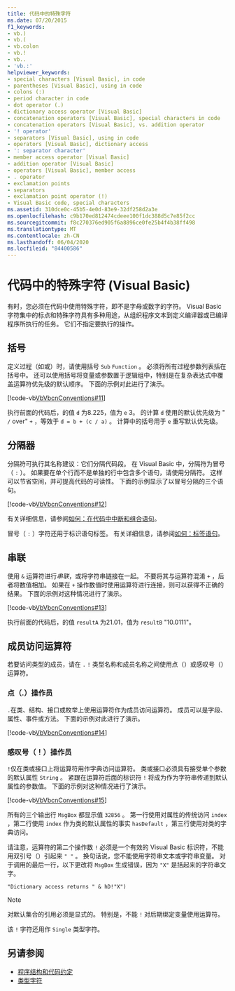 ```yaml
---
title: 代码中的特殊字符
ms.date: 07/20/2015
f1_keywords:
- vb.)
- vb.(
- vb.colon
- vb.!
- vb..
- 'vb.:'
helpviewer_keywords:
- special characters [Visual Basic], in code
- parentheses [Visual Basic], using in code
- colons (:)
- period character in code
- dot operator (.)
- dictionary access operator [Visual Basic]
- concatenation operators [Visual Basic], special characters in code
- concatenation operators [Visual Basic], vs. addition operator
- '! operator'
- separators [Visual Basic], using in code
- operators [Visual Basic], dictionary access
- ': separator character'
- member access operator [Visual Basic]
- addition operator [Visual Basic]
- operators [Visual Basic], member access
- . operator
- exclamation points
- separators
- exclamation point operator (!)
- Visual Basic code, special characters
ms.assetid: 310dce0c-45b5-4e0d-83e9-32df258d2a3e
ms.openlocfilehash: c9b170ed812474cdeee100f1dc388d5c7e85f2cc
ms.sourcegitcommit: f8c270376ed905f6a8896ce0fe25b4f4b38ff498
ms.translationtype: MT
ms.contentlocale: zh-CN
ms.lasthandoff: 06/04/2020
ms.locfileid: "84400586"
---
```

# <a name="special-characters-in-code-visual-basic"></a>代码中的特殊字符 (Visual Basic)
有时，您必须在代码中使用特殊字符，即不是字母或数字的字符。 Visual Basic 字符集中的标点和特殊字符具有多种用途，从组织程序文本到定义编译器或已编译程序所执行的任务。 它们不指定要执行的操作。  
  
## <a name="parentheses"></a>括号  
 定义过程（如或）时，请使用括号 `Sub` `Function` 。 必须将所有过程参数列表括在括号中。 还可以使用括号将变量或参数置于逻辑组中，特别是在复杂表达式中覆盖运算符优先级的默认顺序。 下面的示例对此进行了演示。  
  
 [!code-vb[VbVbcnConventions#11](~/samples/snippets/visualbasic/VS_Snippets_VBCSharp/VbVbcnConventions/VB/Class1.vb#11)]  
  
 执行前面的代码后，的值 `d` 为8.225，值为 `e` 3。 的计算 `d` 使用的默认优先级为 " `/` over" `+` ，等效于 `d = b + (c / a)` 。 计算中的括号用于 `e` 重写默认优先级。  
  
## <a name="separators"></a>分隔器  
 分隔符可执行其名称建议：它们分隔代码段。 在 Visual Basic 中，分隔符为冒号（ `:` ）。 如果要在单个行而不是单独的行中包含多个语句，请使用分隔符。 这样可以节省空间，并可提高代码的可读性。 下面的示例显示了以冒号分隔的三个语句。  
  
 [!code-vb[VbVbcnConventions#12](~/samples/snippets/visualbasic/VS_Snippets_VBCSharp/VbVbcnConventions/VB/Class1.vb#12)]  
  
 有关详细信息，请参阅[如何：在代码中中断和组合语句](how-to-break-and-combine-statements-in-code.md)。  
  
 冒号（ `:` ）字符还用于标识语句标签。 有关详细信息，请参阅[如何：标签语句](how-to-label-statements.md)。  
  
## <a name="concatenation"></a>串联  
 使用 `&` 运算符进行*串联*，或将字符串链接在一起。 不要将其与运算符混淆 `+` ，后者将数值相加。 如果在 `+` 操作数值时使用运算符进行连接，则可以获得不正确的结果。 下面的示例对这种情况进行了演示。  
  
 [!code-vb[VbVbcnConventions#13](~/samples/snippets/visualbasic/VS_Snippets_VBCSharp/VbVbcnConventions/VB/Class1.vb#13)]  
  
 执行前面的代码后，的值 `resultA` 为21.01，值为 `resultB` "10.0111"。  
  
## <a name="member-access-operators"></a>成员访问运算符  
 若要访问类型的成员，请在 `.` `!` 类型名称和成员名称之间使用点（）或感叹号（）运算符。  
  
### <a name="dot--operator"></a>点（.）操作员  
 `.`在类、结构、接口或枚举上使用运算符作为成员访问运算符。 成员可以是字段、属性、事件或方法。 下面的示例对此进行了演示。  
  
 [!code-vb[VbVbcnConventions#14](~/samples/snippets/visualbasic/VS_Snippets_VBCSharp/VbVbcnConventions/VB/Class1.vb#14)]  
  
### <a name="exclamation-point--operator"></a>感叹号（！）操作员  
 `!`仅在类或接口上将运算符用作字典访问运算符。 类或接口必须具有接受单个参数的默认属性 `String` 。 紧跟在运算符后面的标识符 `!` 将成为作为字符串传递到默认属性的参数值。 下面的示例对这种情况进行了演示。  
  
 [!code-vb[VbVbcnConventions#15](~/samples/snippets/visualbasic/VS_Snippets_VBCSharp/VbVbcnConventions/VB/Class1.vb#15)]  
  
 所有的三个输出行 `MsgBox` 都显示值 `32856` 。 第一行使用对属性的传统访问 `index` ，第二行使用 `index` 作为类的默认属性的事实 `hasDefault` ，第三行使用对类的字典访问。  
  
 请注意，运算符的第二个操作数 `!` 必须是一个有效的 Visual Basic 标识符，不能用双引号（）引起来 `" "` 。 换句话说，您不能使用字符串文本或字符串变量。 对于调用的最后一行，以下更改将 `MsgBox` 生成错误，因为 `"X"` 是括起来的字符串文字。  
  
 `"Dictionary access returns " & hD!"X")`  
  
> [!NOTE]
> 对默认集合的引用必须是显式的。 特别是，不能 `!` 对后期绑定变量使用运算符。  
  
 该 `!` 字符还用作 `Single` 类型字符。  
  
## <a name="see-also"></a>另请参阅

- [程序结构和代码约定](program-structure-and-code-conventions.md)
- [类型字符](../language-features/data-types/type-characters.md)
